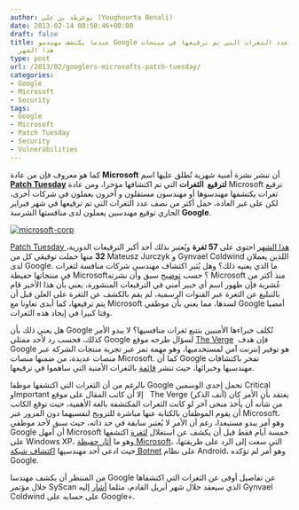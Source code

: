 ```yaml
---
author: يوغرطة بن علي (Youghourta Benali)
date: 2013-02-14 08:50:46+00:00
draft: false
title: عندما يكتشف مهندسو Google نصف عدد الثغرات التي تم ترقيعها في منتجات Microsoft
  هذا الشهر
type: post
url: /2013/02/googlers-microsofts-patch-tuesday/
categories:
- Google
- Microsoft
- Security
tags:
- Google
- Microsoft
- Patch Tuesday
- Security
- Vulnerabilities
---
```


كما هو معروف فإن من عادة **Microsoft** أن تنشر نشرة أمنية شهرية تُطلق عليها اسم **[Patch Tuesday](https://www.it-scoop.com/tag/patch-tuesday/)** **لترقيع  الثغرات** التي تم اكتشافها مؤخرا، ومن عادة Microsoft ترقيع ثغرات يكتشفها مهندسوها أو مهندسون مستقلون و آخرون يعملون في شركات أخرى، لكن على غير العادة، حمل أكثر من نصف عدد الثغرات التي تم ترقيعها في شهر فبراير الجاري توقيع مهندسين يعملون لدى منافستها الشرسة **Google**.




[![microsoft-corp](https://www.it-scoop.com/wp-content/uploads/2013/02/microsoft-corp.jpg)
](https://www.it-scoop.com/wp-content/uploads/2013/02/microsoft-corp.jpg)




[Patch Tuesday هذا الشهر](http://technet.microsoft.com/en-us/security/bulletin/ms13-feb) احتوى على **57 ثغرة** ويُعتبر بذلك أحد أكبر الترقيعات الدورية، **32** منها حملت توقيعَي كل من Mateusz Jurczyk و Gynvael Coldwind اللذين يعملان لدى Google. ما الذي يعنيه ذلك؟ وهل يُثير اكتشاف مهندسي شركات منافسة لثغرات في منتجاتها حفيظة Microsoft؟ حسب [توضيح](http://technet.microsoft.com/en-us/security/gg309157.aspx) سبق وأن نشرته Microsoft منذ أكثر من عُشرية فإن ظهور اسم أي خبير أمني في الترقيعات المنشورة، يعني بأن هذا الأخير قام بالتبليغ عن الثغرة عبر القنوات الرسمية، لم يقم بالكشف عن الثغرة على العلن قبل أن يتم ترقيعها، كما أبدى تعاونا مع Microsoft لسدها، مما يعني بأن موظفي Google أمضيا وقتا كبيرا في إيجاد هذه الثغرات.




هل يعني ذلك بأن Google تُكلف خبراءها الأمنيين بتتبع ثغرات منافسيها؟ لا يبدو الأمر كذلك، فحسب رد لأحد ممثلي Google لسؤال طرحه موقع [The Verge](http://www.theverge.com/2013/2/13/3983846/googlers-found-over-50-percent-of-the-bugs-in-microsofts-massive-update)  فإن هدف Google هو توفير إنترنت آمن لمستخدميها، وهو مهمة تمر عبر تجربة منتجات الشركة عبر منصات عديدة، من ضمنها منصات Microsoft. كما أن Google تفخر باكتشافات مهندسيها وخبرائها، حيث تنشر [قائمة](http://www.google.com/about/appsecurity/research/) بالثغرات الأمنية التي ساهموا في ترقيعها.




بالرغم من أن الثغرات التي اكتشفها موظفا Google تحمل إحدى الوسمين Critical وImportant إلا أن كاتب المقال على موقع   The Verge (آنف الذكر) يعتقد بأن الأمر كان من شأنه أن يأخذ منحى آخر لو كانت الثغرات المكتشفة بالغة الأهمية، حيث توقع الكاتب أن يقوم الموظفان بالكتابة عنها مباشرة للترويج لنفسيهما دون المرور عبر Microsoft، وهو أمر يبدو مستبعدا، رغم أن الأمر لا يُعتبر سابقة في حد ذاته، حيث سبق لأحد موظفي Google أن أمهل Microsoft خمسة أيام فقط قبل أن يكشف عن استغلال [لثغرة](http://www.computerworld.com/s/article/9177948/Google_researcher_gives_Microsoft_5_days_to_fix_XP_zero_day_bug) اكتشفها على Windows XP، وهو ما [أثار حفيظة Microsoft](http://www.networkworld.com/community/blog/microsoft-turns-table-google-discloses-chrome)، التي سعت إلى الرد على طريقتها، حيث ادعى أحد مهندسيها [اكتشاف شبكة Botnet](http://www.zdnet.com/microsoft-engineer-discovers-android-spam-botnet-7000000272/) على نظام Android، وهو أمر لم تؤكده Google.




من المنتظر أن يكشف مهندسا Google عن تفاصيل أوفى عن الثغرات التي اكتشفاها خلال مؤتمر SyScan الذي سيعقد خلال شهر أبريل القادم، مثلما [أشار](https://plus.google.com/106947410088462854210/posts) إليه Gynvael Coldwind على حسابه على Google+.
